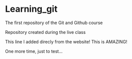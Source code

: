# Learning_git

The first repository of the Git and Github course

Repository created during the live class

This line I added direcly from the website! This is AMAZING!

One more time, just to test...

